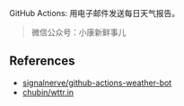 GitHub Actions:  用电子邮件发送每日天气报告。 

> 微信公众号：小康新鲜事儿

## References

- [signalnerve/github-actions-weather-bot](https://github.com/signalnerve/github-actions-weather-bot)
- [chubin/wttr.in](https://github.com/chubin/wttr.in)
